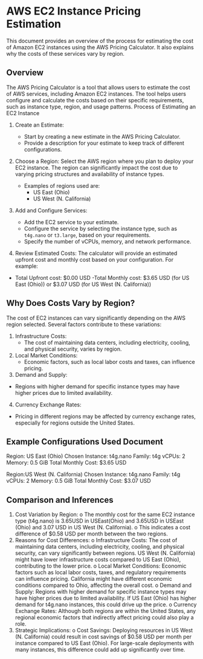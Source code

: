 # AWS EC2 Instance Pricing Estimation
This document provides an overview of the process for estimating the cost of Amazon EC2 instances using the AWS Pricing Calculator. It also explains why the costs of these services vary by region.
## Overview
The AWS Pricing Calculator is a tool that allows users to estimate the cost of AWS services, including Amazon EC2 instances. The tool helps users configure and calculate the costs based on their specific requirements, such as instance type, region, and usage patterns.
 Process of Estimating an EC2 Instance
1. Create an Estimate:
   - Start by creating a new estimate in the AWS Pricing Calculator.
   - Provide a description for your estimate to keep track of different configurations.
2. Choose a Region:
Select the AWS region where you plan to deploy your EC2 instance. The region can significantly impact the cost due to varying pricing structures and availability of instance types.
   - Examples of regions used are:
     - US East (Ohio)
     - US West (N. California)
3. Add and Configure Services:
   - Add the EC2 service to your estimate.
   - Configure the service by selecting the instance type, such as `t4g.nano` or `t3.large`, based on your requirements.
   - Specify the number of vCPUs, memory, and network performance.

4. Review Estimated Costs:
The calculator will provide an estimated upfront cost and monthly cost based on your configuration.
  For example:
  - Total Upfront cost: $0.00 USD
     -Total Monthly cost: $3.65 USD (for US East (Ohio)) or $3.07 USD (for US West (N. California))
 ## Why Does Costs Vary by Region?
The cost of EC2 instances can vary significantly depending on the AWS region selected. Several factors contribute to these variations:
1. Infrastructure Costs:
   - The cost of maintaining data centers, including electricity, cooling, and physical security, varies by region.
2. Local Market Conditions:
   - Economic factors, such as local labor costs and taxes, can influence pricing.
3. Demand and Supply:
- Regions with higher demand for specific instance types may have higher prices due to limited   availability.

4. Currency Exchange Rates:
- Pricing in different regions may be affected by currency exchange rates, especially for regions outside the United States.

 ## Example Configurations Used  Document
Region: US East (Ohio)
Chosen Instance: t4g.nano
Family: t4g
vCPUs: 2
Memory: 0.5 GiB
Total Monthly Cost: $3.65 USD

Region:US West (N. California)
Chosen Instance: t4g.nano
Family: t4g
vCPUs: 2
Memory: 0.5 GiB
Total Monthly Cost: $3.07 USD

## Comparison and Inferences 
1.  Cost Variation by Region:
o   The monthly cost for the same EC2 instance type (t4g.nano) is 3.65USD in USEast(Ohio) and 3.65USD in USEast (Ohio) and 3.07 USD in US West (N. California).
o   This indicates a cost difference of $0.58 USD per month between the two regions.
2.  Reasons for Cost Differences:
o   Infrastructure Costs: The cost of maintaining data centers, including electricity, cooling, and physical security, can vary significantly between regions. US West (N. California) might have lower infrastructure costs compared to US East (Ohio), contributing to the lower price.
o   Local Market Conditions: Economic factors such as local labor costs, taxes, and regulatory requirements can influence pricing. California might have different economic conditions compared to Ohio, affecting the overall cost.
o   Demand and Supply: Regions with higher demand for specific instance types may have higher prices due to limited availability. If US East (Ohio) has higher demand for t4g.nano instances, this could drive up the price.
o   Currency Exchange Rates: Although both regions are within the United States, any regional economic factors that indirectly affect pricing could also play a role.
3.  Strategic Implications:
o   Cost Savings: Deploying resources in US West (N. California) could result in cost savings of $0.58 USD per month per instance compared to US East (Ohio). For large-scale deployments with many instances, this difference could add up significantly over time.



